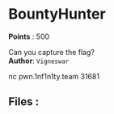 # BountyHunter
**Points** : 500

Can you capture the flag?<br><b>Author</b>: `Vigneswar`

nc pwn.1nf1n1ty.team 31681

## Files : 
